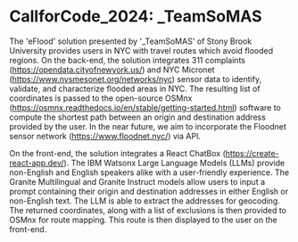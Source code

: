 # CallforCode_2024: _TeamSoMAS

The 'eFlood' solution presented by '_TeamSoMAS' of Stony Brook University provides users in NYC with travel routes which avoid flooded regions. On the back-end, the solution integrates 311 complaints (https://opendata.cityofnewyork.us/) and NYC Micronet (https://www.nysmesonet.org/networks/nyc) sensor data to identify, validate, and characterize flooded areas in NYC. The resulting list of coordinates is passed to the open-source OSMnx (https://osmnx.readthedocs.io/en/stable/getting-started.html) software to compute the shortest path between an origin and destination address provided by the user. In the near future, we aim to incorporate the Floodnet sensor network (https://www.floodnet.nyc/) via API. 

On the front-end, the solution integrates a React ChatBox (https://create-react-app.dev/). The IBM Watsonx Large Language Models (LLMs) provide non-English and English speakers alike with a user-friendly experience. The Granite Multilingual and Granite Instruct models allow users to input a prompt containing their origin and destination addresses in either English or non-English text. The LLM is able to extract the addresses for geocoding. The returned coordinates, along with a list of exclusions is then provided to OSMnx for route mapping. This route is then displayed to the user on the front-end. 
